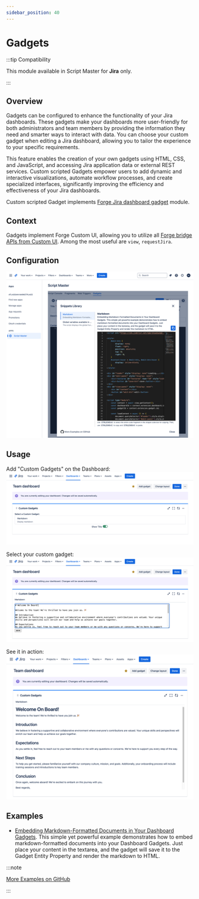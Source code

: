 ```yaml
---
sidebar_position: 40
---
```


# Gadgets

:::tip Compatibility

This module available in Script Master for **Jira** only.

:::


## Overview 

Gadgets can be configured to enhance the functionality of your Jira dashboards. These gadgets make your dashboards more user-friendly for both administrators and team members by providing the information they need and smarter ways to interact with data. You can choose your custom gadget when editing a Jira dashboard, allowing you to tailor the experience to your specific requirements. 

This feature enables the creation of your own gadgets using HTML, CSS, and JavaScript, and accessing Jira application data or external REST services. Custom scripted Gadgets empower users to add dynamic and interactive visualizations, automate workflow processes, and create specialized interfaces, significantly improving the efficiency and effectiveness of your Jira dashboards.

Custom scripted Gadget implements [Forge Jira dashboard gadget](https://developer.atlassian.com/platform/forge/manifest-reference/modules/jira-dashboard-gadget/) module. 


## Context

Gadgets implement Forge Custom UI, allowing you to utilize all [Forge bridge APIs from Custom UI](../forge-bridge-front.md). Among the most useful are `view`, `requestJira`.


## Configuration

![](./img/gadget-config.png)


## Usage 

Add "Custom Gadgets" on the Dashboard:
![](./img/gadget-in-use-1.png)

Select your custom gadget:
![](./img/gadget-in-use-2.png)

See it in action:
![](./img/gadget-in-use-3.png)


## Examples

- [Embedding Markdown-Formatted Documents in Your Dashboard Gadgets](./example-markdown-editor.md). This simple yet powerful example demonstrates how to embed markdown-formatted documents into your Dashboard Gadgets. Just place your content in the textarea, and the gadget will save it to the Gadget Entity Property and render the markdown to HTML.

:::note

[More Examples on GitHub](https://github.com/kaisersoftapps/script-master)

:::